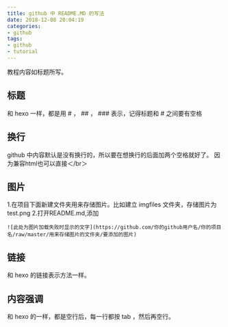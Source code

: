 ```yaml
---
title: github 中 README.MD 的写法
date: 2018-12-08 20:04:19
categories:
- github
tags:
- github
- tutorial
---
```

教程内容如标题所写。
<!--more-->
## 标题
和 hexo 一样，都是用 # ， ## ， ### 表示，记得标题和 # 之间要有空格
## 换行
github 中内容默认是没有换行的，所以要在想换行的后面加两个空格就好了。
因为兼容html也可以直接＜/br＞
## 图片
1.在项目下面新建文件夹用来存储图片。比如建立 imgfiles 文件夹，存储图片为test.png
2.打开README.md,添加 

	![此处为图片加载失败时显示的文字](https://github.com/你的github用户名/你的项目名/raw/master/用来存储图片的文件夹/要添加的图片)

## 链接
和 hexo 的链接表示方法一样。
## 内容强调
和 hexo 的一样，都是空行后，每一行都按 tab ，然后再空行。




